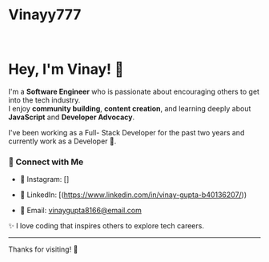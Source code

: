 # Vinayy777
<br>
 
# Hey, I'm Vinay! 👋

I'm a **Software Engineer** who is passionate about encouraging others to get into the tech industry.  
I enjoy **community building**, **content creation**, and learning deeply about **JavaScript** and **Developer Advocacy**.

I've been working as a Full- Stack Developer for the past two years and currently work as a Developer 🥑.


### 📸 Connect with Me

- 🌟 Instagram: []
 
- 💼 LinkedIn: [(https://www.linkedin.com/in/vinay-gupta-b40136207/))
- 📧 Email: vinaygupta8166@email.com

✨ I love coding that inspires others to explore tech careers. 

---

Thanks for visiting! 💖
